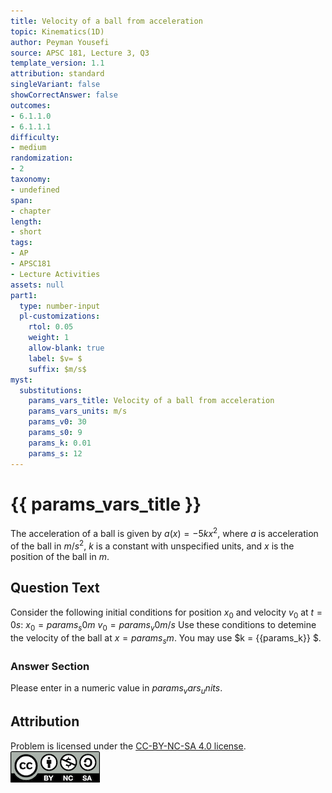 ```yaml
---
title: Velocity of a ball from acceleration
topic: Kinematics(1D)
author: Peyman Yousefi
source: APSC 181, Lecture 3, Q3
template_version: 1.1
attribution: standard
singleVariant: false
showCorrectAnswer: false
outcomes:
- 6.1.1.0
- 6.1.1.1
difficulty:
- medium
randomization:
- 2
taxonomy:
- undefined
span:
- chapter
length:
- short
tags:
- AP
- APSC181
- Lecture Activities
assets: null
part1:
  type: number-input
  pl-customizations:
    rtol: 0.05
    weight: 1
    allow-blank: true
    label: $v= $
    suffix: $m/s$
myst:
  substitutions:
    params_vars_title: Velocity of a ball from acceleration
    params_vars_units: m/s
    params_v0: 30
    params_s0: 9
    params_k: 0.01
    params_s: 12
---
```

# {{ params_vars_title }}
The acceleration of a ball is given by $a(x) = -5kx^2$, where $a$ is acceleration of the ball in $m/s^2$, $k$ is a constant with unspecified units, and $x$ is the position of the ball in $m$.

## Question Text

Consider the following initial conditions for position $x_0$ and velocity $v_0$ at $t = 0 s$:
$x_0 = {{params_s0}} m$
$v_0 = {{params_v0}} m/s$
Use these conditions to detemine the velocity of the ball at $x = {{params_s}} m$.
You may use $k = {{params_k}} $.

### Answer Section

Please enter in a numeric value in ${{ params_vars_units }}$.

## Attribution

Problem is licensed under the [CC-BY-NC-SA 4.0 license](https://creativecommons.org/licenses/by-nc-sa/4.0/).<br> ![The Creative Commons 4.0 license requiring attribution-BY, non-commercial-NC, and share-alike-SA license.](https://raw.githubusercontent.com/firasm/bits/master/by-nc-sa.png)
